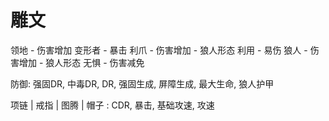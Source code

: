 
# 雕文

领地 - 伤害增加
变形者 - 暴击
利爪 - 伤害增加 - 狼人形态
利用 - 易伤
狼人 - 伤害增加 - 狼人形态
无惧 - 伤害减免

防御:
强固DR, 中毒DR, DR, 强固生成, 屏障生成, 最大生命, 狼人护甲

项链 | 戒指 | 图腾 | 帽子 :
CDR, 暴击, 基础攻速, 攻速
